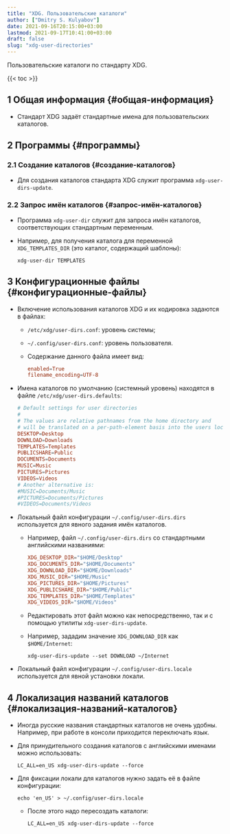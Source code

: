 ```yaml
---
title: "XDG. Пользовательские каталоги"
author: ["Dmitry S. Kulyabov"]
date: 2021-09-16T20:15:00+03:00
lastmod: 2021-09-17T10:41:00+03:00
draft: false
slug: "xdg-user-directories"
---
```


Пользовательские каталоги по стандарту XDG.

<!--more-->

{{< toc >}}


## <span class="section-num">1</span> Общая информация {#общая-информация}

-   Стандарт XDG задаёт стандартные имена для пользовательских каталогов.


## <span class="section-num">2</span> Программы {#программы}


### <span class="section-num">2.1</span> Создание каталогов {#создание-каталогов}

-   Для создания каталогов стандарта XDG служит программа `xdg-user-dirs-update`.


### <span class="section-num">2.2</span> Запрос имён каталогов {#запрос-имён-каталогов}

-   Программа `xdg-user-dir` служит для запроса имён каталогов, соответствующих стандартным переменным.
-   Например, для получения каталога для переменной `XDG_TEMPLATES_DIR` (это каталог, содержащий шаблоны):

    ```shell
    xdg-user-dir TEMPLATES
    ```


## <span class="section-num">3</span> Конфигурационные файлы {#конфигурационные-файлы}

-   Включение использования каталогов XDG и их кодировка задаются в файлах:
    -   `/etc/xdg/user-dirs.conf`: уровень системы;
    -   `~/.config/user-dirs.conf`: уровень пользователя.
    -   Содержание данного файла имеет вид:

        ```conf
        enabled=True
        filename_encoding=UTF-8
        ```
-   Имена каталогов по умолчанию (системный уровень) находятся в файле `/etc/xdg/user-dirs.defaults`:

    ```conf
    # Default settings for user directories
    #
    # The values are relative pathnames from the home directory and
    # will be translated on a per-path-element basis into the users locale
    DESKTOP=Desktop
    DOWNLOAD=Downloads
    TEMPLATES=Templates
    PUBLICSHARE=Public
    DOCUMENTS=Documents
    MUSIC=Music
    PICTURES=Pictures
    VIDEOS=Videos
    # Another alternative is:
    #MUSIC=Documents/Music
    #PICTURES=Documents/Pictures
    #VIDEOS=Documents/Videos
    ```
-   Локальный файл конфигурации `~/.config/user-dirs.dirs` используется для явного задания имён каталогов.
    -   Например, файл `~/.config/user-dirs.dirs` со стандартными английскими названиями:

        ```conf
        XDG_DESKTOP_DIR="$HOME/Desktop"
        XDG_DOCUMENTS_DIR="$HOME/Documents"
        XDG_DOWNLOAD_DIR="$HOME/Downloads"
        XDG_MUSIC_DIR="$HOME/Music"
        XDG_PICTURES_DIR="$HOME/Pictures"
        XDG_PUBLICSHARE_DIR="$HOME/Public"
        XDG_TEMPLATES_DIR="$HOME/Templates"
        XDG_VIDEOS_DIR="$HOME/Videos"
        ```
    -   Редактировать этот файл можно как непосредственно, так и с помощью утилиты `xdg-user-dirs-update`.
    -   Например, зададим значение `XDG_DOWNLOAD_DIR` как `$HOME/Internet`:

        ```shell
        xdg-user-dirs-update --set DOWNLOAD ~/Internet
        ```
-   Локальный файл конфигурации `~/.config/user-dirs.locale` используется для явной установки локали.


## <span class="section-num">4</span> Локализация названий каталогов {#локализация-названий-каталогов}

-   Иногда русские названия стандартных каталогов не очень удобны. Например, при работе в консоли приходится переключать язык.
-   Для принудительного создания каталогов с английскими именами можно использовать:

    ```shell
    LC_ALL=en_US xdg-user-dirs-update --force
    ```
-   Для фиксации локали для каталогов нужно задать её в файле конфигурации:

    ```shell
    echo 'en_US' > ~/.config/user-dirs.locale
    ```

    -   После этого надо пересоздать каталоги:

        ```shell
        LC_ALL=en_US xdg-user-dirs-update --force
        ```
